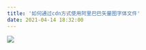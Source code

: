 ```yaml
---
title: '如何通过cdn方式使用阿里巴巴矢量图字体文件'
date: 2021-04-14 18:32:00
---   
```

![](https://img-blog.csdnimg.cn/20210428191149734.png?x-oss-processimage/watermark,type_ZmFuZ3poZW5naGVpdGk,shadow_10,text_aHR0cHM6Ly9ibG9nLmNzZG4ubmV0L3h1dG9uZ2Jhbw,size_16,color_FFFFFF,t_70)